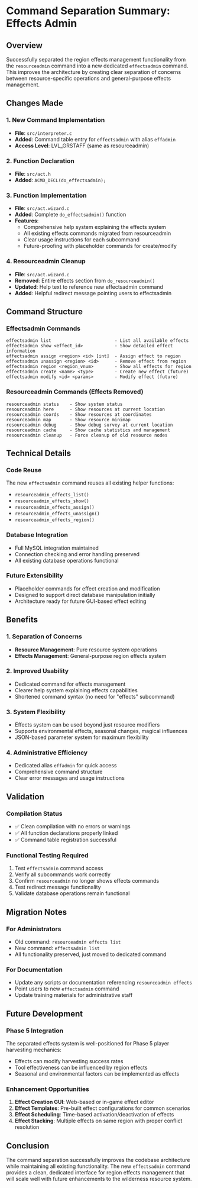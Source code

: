 # Command Separation Summary: Effects Admin

## Overview
Successfully separated the region effects management functionality from the `resourceadmin` command into a new dedicated `effectsadmin` command. This improves the architecture by creating clear separation of concerns between resource-specific operations and general-purpose effects management.

## Changes Made

### 1. New Command Implementation
- **File**: `src/interpreter.c`
- **Added**: Command table entry for `effectsadmin` with alias `effadmin`
- **Access Level**: LVL_GRSTAFF (same as resourceadmin)

### 2. Function Declaration
- **File**: `src/act.h`
- **Added**: `ACMD_DECL(do_effectsadmin);`

### 3. Function Implementation
- **File**: `src/act.wizard.c`
- **Added**: Complete `do_effectsadmin()` function
- **Features**:
  - Comprehensive help system explaining the effects system
  - All existing effects commands migrated from resourceadmin
  - Clear usage instructions for each subcommand
  - Future-proofing with placeholder commands for create/modify

### 4. Resourceadmin Cleanup
- **File**: `src/act.wizard.c`
- **Removed**: Entire effects section from `do_resourceadmin()`
- **Updated**: Help text to reference new effectsadmin command
- **Added**: Helpful redirect message pointing users to effectsadmin

## Command Structure

### Effectsadmin Commands
```
effectsadmin list                        - List all available effects
effectsadmin show <effect_id>            - Show detailed effect information
effectsadmin assign <region> <id> [int]  - Assign effect to region
effectsadmin unassign <region> <id>      - Remove effect from region
effectsadmin region <region_vnum>        - Show all effects for region
effectsadmin create <name> <type>        - Create new effect (future)
effectsadmin modify <id> <params>        - Modify effect (future)
```

### Resourceadmin Commands (Effects Removed)
```
resourceadmin status    - Show system status
resourceadmin here      - Show resources at current location
resourceadmin coords    - Show resources at coordinates
resourceadmin map       - Show resource minimap
resourceadmin debug     - Show debug survey at current location
resourceadmin cache     - Show cache statistics and management
resourceadmin cleanup   - Force cleanup of old resource nodes
```

## Technical Details

### Code Reuse
The new `effectsadmin` command reuses all existing helper functions:
- `resourceadmin_effects_list()`
- `resourceadmin_effects_show()`
- `resourceadmin_effects_assign()`
- `resourceadmin_effects_unassign()`
- `resourceadmin_effects_region()`

### Database Integration
- Full MySQL integration maintained
- Connection checking and error handling preserved
- All existing database operations functional

### Future Extensibility
- Placeholder commands for effect creation and modification
- Designed to support direct database manipulation initially
- Architecture ready for future GUI-based effect editing

## Benefits

### 1. Separation of Concerns
- **Resource Management**: Pure resource system operations
- **Effects Management**: General-purpose region effects system

### 2. Improved Usability
- Dedicated command for effects management
- Clearer help system explaining effects capabilities
- Shortened command syntax (no need for "effects" subcommand)

### 3. System Flexibility
- Effects system can be used beyond just resource modifiers
- Supports environmental effects, seasonal changes, magical influences
- JSON-based parameter system for maximum flexibility

### 4. Administrative Efficiency
- Dedicated alias `effadmin` for quick access
- Comprehensive command structure
- Clear error messages and usage instructions

## Validation

### Compilation Status
- ✅ Clean compilation with no errors or warnings
- ✅ All function declarations properly linked
- ✅ Command table registration successful

### Functional Testing Required
1. Test `effectsadmin` command access
2. Verify all subcommands work correctly
3. Confirm `resourceadmin` no longer shows effects commands
4. Test redirect message functionality
5. Validate database operations remain functional

## Migration Notes

### For Administrators
- Old command: `resourceadmin effects list` 
- New command: `effectsadmin list`
- All functionality preserved, just moved to dedicated command

### For Documentation
- Update any scripts or documentation referencing `resourceadmin effects`
- Point users to new `effectsadmin` command
- Update training materials for administrative staff

## Future Development

### Phase 5 Integration
The separated effects system is well-positioned for Phase 5 player harvesting mechanics:
- Effects can modify harvesting success rates
- Tool effectiveness can be influenced by region effects
- Seasonal and environmental factors can be implemented as effects

### Enhancement Opportunities
1. **Effect Creation GUI**: Web-based or in-game effect editor
2. **Effect Templates**: Pre-built effect configurations for common scenarios
3. **Effect Scheduling**: Time-based activation/deactivation of effects
4. **Effect Stacking**: Multiple effects on same region with proper conflict resolution

## Conclusion

The command separation successfully improves the codebase architecture while maintaining all existing functionality. The new `effectsadmin` command provides a clean, dedicated interface for region effects management that will scale well with future enhancements to the wilderness resource system.
